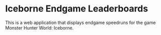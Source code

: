 # Iceborne Endgame Leaderboards

This is a web application that displays endgame speedruns for the game Monster Hunter World: Iceborne.
